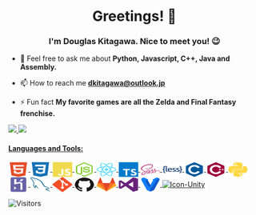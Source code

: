 <h1 align="center">Greetings! 🙂</h1>

<h3 align="center">I'm Douglas Kitagawa. Nice to meet you! 😉</h3>

- 💬 Feel free to ask me about **Python, Javascript, C++, Java and Assembly.**

- 📫 How to reach me **dkitagawa@outlook.jp**

- ⚡ Fun fact **My favorite games are all the Zelda and Final Fantasy frenchise.**

<div>
  <a href="https://github.com/sdkitagawa">
  <div style="display: inline_block">
      <img height="180em" src="https://github-readme-stats.vercel.app/api?username=sdkitagawa&show_icons=true&theme=tokyonight&include_all_commits=true&count_private=true"/>
  <img height="180em" src="https://github-readme-stats.vercel.app/api/top-langs/?username=sdkitagawa&layout=compact&langs_count=7&theme=tokyonight"/>
    </div>
</div>
  
<h4 align="left">Languages and Tools:</h4>
<p align="left">
  <a href="https://www.w3schools.com/html/" target="_blank">
    <img align="center" alt="Icon-HTML" height="30" width="40" src="https://raw.githubusercontent.com/devicons/devicon/master/icons/html5/html5-plain.svg" />
  </a>
  <a href="https://www.w3schools.com/css/" target="_blank">
    <img align="center" alt="Icon-CSS" height="30" width="40" src="https://raw.githubusercontent.com/devicons/devicon/master/icons/css3/css3-plain.svg" />
  </a>
  <a href="https://developer.mozilla.org/en-US/docs/Web/JavaScript" target="_blank">
    <img align="center" alt="Icon-JS" height="30" width="40" src="https://raw.githubusercontent.com/devicons/devicon/master/icons/javascript/javascript-plain.svg" />
  </a>
  <a href="https://nodejs.org/en/docs/" target="_blank">
    <img align="center" alt="Icon-NodeJS" height="30" width="40" src="https://raw.githubusercontent.com/devicons/devicon/master/icons/nodejs/nodejs-original.svg" />
  </a>
  <a href="https://reactjs.org/" target="_blank">
    <img align="center" alt="Icon-ReactJS" height="30" width="40" src="https://raw.githubusercontent.com/devicons/devicon/master/icons/react/react-original.svg" />
  </a>
  <a href="https://www.typescriptlang.org/" target="_blank">
    <img align="center" alt="Icon-Typescript" height="30" width="40" src="https://raw.githubusercontent.com/devicons/devicon/master/icons/typescript/typescript-plain.svg" />
  </a>
  <a href="https://sass-lang.com/documentation" target="_blank">
    <img align="center" alt="Icon-Sass" height="30" width="40" src="https://raw.githubusercontent.com/devicons/devicon/master/icons/sass/sass-original.svg" />
  </a>
  <a href="http://lesscss.org/" target="_blank">
    <img align="center" alt="Icon-Less" height="30" width="40" src="https://raw.githubusercontent.com/devicons/devicon/master/icons/less/less-plain-wordmark.svg" />
  </a>
  <a href="https://www.w3adda.com/c-tutorial" target="_blank">
    <img align="center" alt="Icon-C" height="30" width="40" src="https://raw.githubusercontent.com/devicons/devicon/master/icons/c/c-plain.svg" />
  </a>
  <a href="https://www.w3schools.com/cpp/" target="_blank">
    <img align="center" alt="Icon-C++" height="30" width="40" src="https://raw.githubusercontent.com/devicons/devicon/master/icons/cplusplus/cplusplus-plain.svg" />
  </a>
  <a href="https://docs.python.org/3/" target="_blank">
    <img align="center" alt="Icon-Python" height="30" width="40" src="https://raw.githubusercontent.com/devicons/devicon/master/icons/python/python-plain.svg" />
  </a>
  <a href="https://heroku.com" target="_blank">
    <img align="center" alt="Icon-Heroku" height="30" width="40" src="https://raw.githubusercontent.com/devicons/devicon/master/icons/heroku/heroku-plain.svg" />
  </a>
  <a href="https://dev.mysql.com/doc/" target="_blank">
    <img align="center" alt="Icon-MySQL" height="30" width="40" src="https://raw.githubusercontent.com/devicons/devicon/master/icons/mysql/mysql-plain.svg" />
  </a>
  <a href="https://www.git-scm.com/doc" target="_blank">
    <img align="center" alt="Icon-Git" height="30" width="40" src="https://raw.githubusercontent.com/devicons/devicon/master/icons/git/git-original.svg" />
  </a>
  <a href="https://docs.github.com/" target="_blank">
    <img align="center" alt="Icon-Github" height="30" width="40" src="https://raw.githubusercontent.com/devicons/devicon/master/icons/github/github-original.svg" />
  </a>
  <a href="https://docs.gitlab.com/" target="_blank">
    <img align="center" alt="Icon-Gitlab" height="30" width="40" src="https://raw.githubusercontent.com/devicons/devicon/master/icons/gitlab/gitlab-original.svg" />
  </a>
  <a href="https://docs.microsoft.com/pt-br/visualstudio/windows/?view=vs-2019" target="_blank">
    <img align="center" alt="Icon-VisualStudio" height="30" width="40" src="https://raw.githubusercontent.com/devicons/devicon/master/icons/visualstudio/visualstudio-plain.svg" />
  </a>
  <a href="https://www.vagrantup.com/docs" target="_blank">
    <img align="center" alt="Icon-Vagrant" height="30" width="40" src="https://raw.githubusercontent.com/devicons/devicon/master/icons/vagrant/vagrant-original.svg" />
  </a>
  <a href="https://unity.com/" target="_blank">
    <img align="center" alt="Icon-Unity" height="30" width="30" src="https://www.vectorlogo.zone/logos/unity3d/unity3d-icon.svg" />
  </a>
</p>

![Visitors](https://visitor-badge.glitch.me/badge?page_id=github/douglas-kitagawa)
